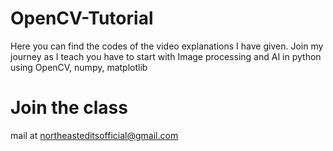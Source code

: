 # OpenCV-Tutorial
Here you can find the codes of the video explanations I have given. Join my journey as I teach you have to start with Image processing and AI in python using OpenCV, numpy, matplotlib

# Join the class
mail at northeasteditsofficial@gmail.com

